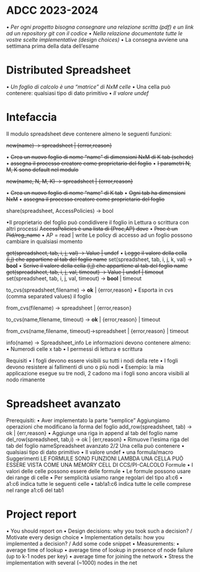 # ADCC 2023-2024
• *Per ogni progetto bisogna consegnare una relazione scritta (pdf) e un link ad un repository git con il codice*
• *Nella relazione documentate tutte le vostre scelte implementative (design choices)*
• La consegna avviene una settimana prima della data dell’esame

# Distributed Spreadsheet

• *Un foglio di calcolo è una “matrice” di NxM celle*
• Una cella può contenere: 
  qualsiasi tipo di dato primitivo
• *Il valore undef*

# Intefaccia

Il modulo spreadsheet deve contenere almeno le seguenti funzioni:

~~new(name) -> spreadsheet | {error,reason}~~ 

• ~~Crea un nuovo foglio di nome “name” di dimensioni NxM di K tab (schede)~~ 
• ~~assegna il processo creatore come proprietario del foglio~~ 
• ~~I parametri N, M, K  sono default nel modulo~~



~~new(name, N, M, K) -> spreadsheet | {error,reason}~~ 

• ~~Crea un nuovo foglio di nome “name” di K tab~~ 
• ~~Ogni tab ha dimensioni NxM~~ 
• ~~assegna il processo creatore come proprietario del foglio~~

share(spreadsheet, AccessPolicies) -> bool

•Il proprietario del foglio può condidivere il foglio in Lettura o scrittura con altri processi
 A~~ccessPolicies è una lista di {Proc,AP} dove~~
 • ~~Proc è un Pid/reg_name~~
 • AP = read | write
 Le policy di accesso ad un foglio possono cambiare in qualsiasi momento

~~get(spreadsheet, tab, i, j, val) -> Value | undef~~
• ~~Legge il valore della cella (i,j) che appartiene al tab del foglio name~~
set(spreadsheet, tab, i, j, k, val) -> **bool**
• ~~Scrive il valore della cella (i,j) che appartiene al tab del foglio name~~
~~get(spreadsheet, tab, i, j, val, timeout) -> Value | undef | timeout~~
set(spreadsheet, tab, i, j, val, timeout) -> **bool** | timeout

to_cvs(spreadsheet,filename) -> **ok** | {error,reason}
• Esporta in cvs (comma separated values) il foglio

from_cvs(filename) -> spreadsheet | {error,reason} 

to_cvs(name,filename, timeout) -> **ok** | {error,reason} | timeout 

from_cvs(name,filename, timeout)->spreadsheet | {error,reason} | timeout 

info(name) -> Spreadsheet_info Le informazioni devono contenere almeno: 
• Numerodi celle x tab 
• I permessi di lettura e scrittura

Requisiti 
• I fogli devono essere visibili su tutti i nodi della rete 
• I fogli devono resistere ai fallimenti di uno o più nodi • Esempio: la mia applicazione esegue su tre nodi, 2 cadono ma i fogli sono ancora visibili al nodo rimanente


# Spreadsheet avanzato 
 Prerequisiti: • Aver implementato la parte “semplice” 
 Aggiungiamo operazioni che modificano la forma del foglio 
 add_row(spreadsheet, tab) -> ok | {err,reason} 
 • Aggiunge una riga in append al tab del foglio name 
 del_row(spreadsheet, tab,i) -> ok | {err,reason} 
 • Rimuove l’iesima riga del tab del foglio nameSpreadsheet avanzato 2/2 
 Una cella può contenere 
 • qualsiasi tipo di dato primitivo 
 • Il valore undef 
 • una formula/macro
Suggerimenti 
LE FORMULE SONO FUNZIONI LAMBDA 
UNA CELLA PUÒ ESSERE VISTA COME UNA MEMORY CELL DI CCS/PI-CALCOLO
Formule 
• I valori delle celle possono essere delle formule 
• Le formule possono usare dei range di celle 
• Per semplicità usiamo range regolari del tipo a1:c6 • a1:c6 indica tutte le seguenti celle 
• tab!a1:c6 indica tutte le celle comprese nel range a1:c6 del tab1
# Project report 
• You should report on 
• Design decisions: why you took such a decision? / Motivate every design choice 
• Implementation details: how you implemented a decision? / Add some code snippet 
• Measurements: 
  • average time of lookup 
  • average time of lookup in presence of node failure (up to k-1 nodes per key) 
  • average time for joining the network • Stress the implementation with several (~1000) nodes in the net
